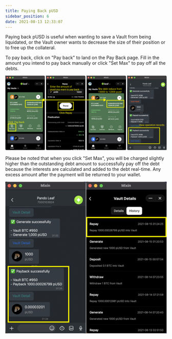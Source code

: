 ```yaml
---
title: Paying Back pUSD
sidebar_position: 6
date: 2021-08-13 12:33:07
---
```


Paying back pUSD is useful when wanting to save a Vault from being liquidated, or the Vault owner wants to decrease the size of their position or to free up the collateral. 

To pay back, click on "Pay back" to land on the Pay Back page. Fill in the amount you intend to pay back manually or click "Set Max" to pay off all the debts. 

![](../assets/payback-p1.png)

Please be noted that when you click "Set Max", you will be charged slightly higher than the outstanding debt amount to successfully pay off the debt because the interests are calculated and added to the debt real-time. Any excess amount after the payment will be returned to your wallet.  

![](../assets/payback-p2.png)

